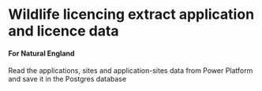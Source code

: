 # Wildlife licencing extract application and licence data

#### For Natural England

Read the applications, sites and application-sites data from Power Platform and save it in the Postgres database

